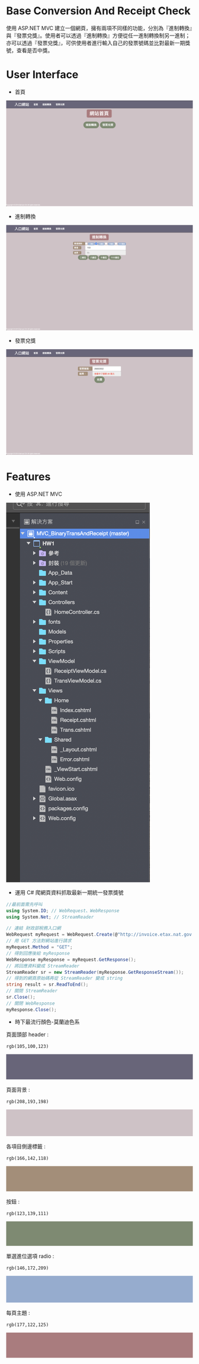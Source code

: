 # Base Conversion And Receipt Check 

使用 ASP.NET MVC 建立一個網頁，擁有兩項不同樣的功能，分別為『進制轉換』與『發票兌獎』。使用者可以透過『進制轉換』方便從任一進制轉換制另一進制；亦可以透過『發票兌獎』，可供使用者進行輸入自己的發票號碼並比對最新一期獎號，查看是否中獎。 

# User Interface 

* 首頁 

![image](https://github.com/Samuelchi861008/MVC_Web-BaseConversionAndReceiptCheck/blob/master/home.png) 

* 進制轉換 

![image](https://github.com/Samuelchi861008/MVC_Web-BaseConversionAndReceiptCheck/blob/master/conver.png) 

* 發票兌獎 

![image](https://github.com/Samuelchi861008/MVC_Web-BaseConversionAndReceiptCheck/blob/master/receipt.png) 

# Features 

* 使用 ASP.NET MVC 

![image](https://github.com/Samuelchi861008/MVC_Web-BaseConversionAndReceiptCheck/blob/master/MVC.png) 

* 運用 C# 爬網頁資料抓取最新一期統一發票獎號 

```C#
//最前面需先呼叫
using System.IO; // WebRequest、WebResponse
using System.Net; // StreamReader
```
```C#
// 連結 財政部稅務入口網
WebRequest myRequest = WebRequest.Create(@"http://invoice.etax.nat.gov.tw/");
// 用 GET 方法對網站進行請求
myRequest.Method = "GET";
// 得到回應後給 myResponse
WebResponse myResponse = myRequest.GetResponse();
// 將回應資料變成 StreamReader
StreamReader sr = new StreamReader(myResponse.GetResponseStream());
// 得到的網頁原始碼再從 StreamReader 變成 string
string result = sr.ReadToEnd();
// 關閉 StreamReader
sr.Close();
// 關閉 WebResponse
myResponse.Close();
``` 

* 時下最流行顏色-莫蘭迪色系

頁面頭部 header : 

```
rgb(105,100,123)
```   
![image](https://github.com/Samuelchi861008/MVC_Web-BaseConversionAndReceiptCheck/blob/master/header.png) 


頁面背景 : 

```
rgb(208,193,198)
```   
![image](https://github.com/Samuelchi861008/MVC_Web-BaseConversionAndReceiptCheck/blob/master/body.png) 


各項目側邊標籤 : 

```
rgb(166,142,118)
```   
![image](https://github.com/Samuelchi861008/MVC_Web-BaseConversionAndReceiptCheck/blob/master/side.png) 


按鈕 : 

```
rgb(123,139,111)
```   
![image](https://github.com/Samuelchi861008/MVC_Web-BaseConversionAndReceiptCheck/blob/master/btn.png) 


單選進位選項 radio : 

```
rgb(146,172,209)
```   
![image](https://github.com/Samuelchi861008/MVC_Web-BaseConversionAndReceiptCheck/blob/master/label.png) 


每頁主題 : 

```
rgb(177,122,125)
```   
![image](https://github.com/Samuelchi861008/MVC_Web-BaseConversionAndReceiptCheck/blob/master/title.png)
